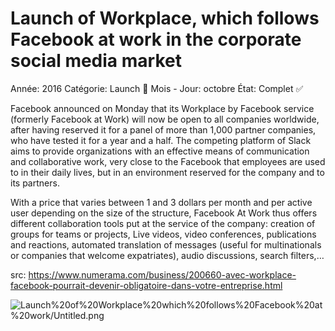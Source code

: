 # Launch of Workplace, which follows Facebook at work in the corporate social media market

Année: 2016
Catégorie: Launch 🚀
Mois - Jour: octobre
État: Complet ✅

Facebook announced on Monday that its Workplace by Facebook service (formerly Facebook at Work) will now be open to all companies worldwide, after having reserved it for a panel of more than 1,000 partner companies, who have tested it for a year and a half. The competing platform of Slack aims to provide organizations with an effective means of communication and collaborative work, very close to the Facebook that employees are used to in their daily lives, but in an environment reserved for the company and to its partners.

With a price that varies between 1 and 3 dollars per month and per active user depending on the size of the structure, Facebook At Work thus offers different collaboration tools put at the service of the company: creation of groups for teams or projects, Live videos, video conferences, publications and reactions, automated translation of messages (useful for multinationals or companies that welcome expatriates), audio discussions, search filters,…

src: https://www.numerama.com/business/200660-avec-workplace-facebook-pourrait-devenir-obligatoire-dans-votre-entreprise.html

![Launch%20of%20Workplace%20which%20follows%20Facebook%20at%20work/Untitled.png](Launch%20of%20Workplace%20which%20follows%20Facebook%20at%20work/Untitled.png)